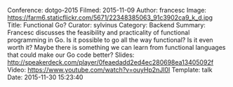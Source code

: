 Conference: dotgo-2015
Filmed: 2015-11-09
Author: francesc
Image: https://farm6.staticflickr.com/5671/22348385063_91c3902ca9_k_d.jpg
Title: Functional Go?
Curator: sylvinus
Category: Backend
Summary: Francesc discusses the feasibility and practicality of functional programming in Go. Is it possible to go all the way functional? Is it even worth it? Maybe there is something we can learn from functional languages that could make our Go code better?
Slides: http://speakerdeck.com/player/0feaedadd2ed4ec280698ea13405092f
Video: https://www.youtube.com/watch?v=ouyHp2nJl0I
Template: talk
Date: 2015-11-30 15:23:40